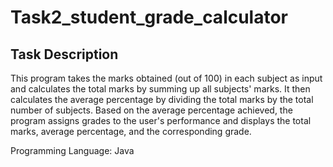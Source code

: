 # Task2_student_grade_calculator

## Task Description
This program takes the marks obtained (out of 100) in each subject as input and calculates the total marks by summing up all subjects' marks. It then calculates the average percentage by dividing the total marks by the total number of subjects. Based on the average percentage achieved, the program assigns grades to the user's performance and displays the total marks, average percentage, and the corresponding grade.

Programming Language: Java
